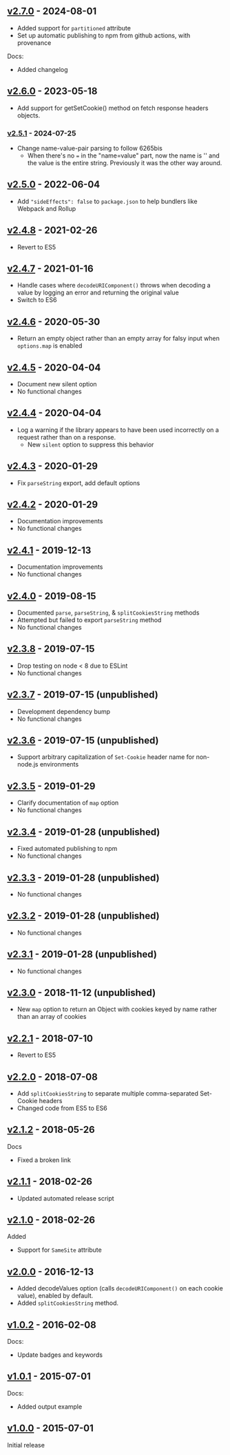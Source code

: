 

## [v2.7.0](https://github.com/nfriedly/set-cookie-parser/tree/v2.7.0) - 2024-08-01
* Added support for `partitioned` attribute
* Set up automatic publishing to npm from github actions, with provenance

Docs:
* Added changelog

## [v2.6.0](https://github.com/nfriedly/set-cookie-parser/tree/v2.6.0) - 2023-05-18
* Add support for getSetCookie() method on fetch response headers objects.

### [v2.5.1](https://github.com/nfriedly/set-cookie-parser/tree/v2.5.1) - 2024-07-25
* Change name-value-pair parsing to follow 6265bis
  * When there's no `=` in the "name=value" part, now the name is '' and the value is the entire string. Previously it was the other way around.


## [v2.5.0](https://github.com/nfriedly/set-cookie-parser/tree/v2.5.0) - 2022-06-04
* Add `"sideEffects": false` to `package.json` to help bundlers like Webpack and Rollup

## [v2.4.8](https://github.com/nfriedly/set-cookie-parser/tree/v2.4.8) - 2021-02-26
* Revert to ES5

## [v2.4.7](https://github.com/nfriedly/set-cookie-parser/tree/v2.4.7) - 2021-01-16
* Handle cases where `decodeURIComponent()` throws when decoding a value by logging an error and returning the original value
* Switch to ES6

## [v2.4.6](https://github.com/nfriedly/set-cookie-parser/tree/v2.4.6) - 2020-05-30
* Return an empty object rather than an empty array for falsy input when `options.map` is enabled

## [v2.4.5](https://github.com/nfriedly/set-cookie-parser/tree/v2.4.5) - 2020-04-04
* Document new silent option
* No functional changes

## [v2.4.4](https://github.com/nfriedly/set-cookie-parser/tree/v2.4.4) - 2020-04-04
*  Log a warning if the library appears to have been used incorrectly on a request rather than on a response.
   * New `silent` option to suppress this behavior

## [v2.4.3](https://github.com/nfriedly/set-cookie-parser/tree/v2.4.3) - 2020-01-29
* Fix `parseString` export, add default options

## [v2.4.2](https://github.com/nfriedly/set-cookie-parser/tree/v2.4.2) - 2020-01-29
* Documentation improvements
* No functional changes

## [v2.4.1](https://github.com/nfriedly/set-cookie-parser/tree/v2.4.1) - 2019-12-13
* Documentation improvements
* No functional changes

## [v2.4.0](https://github.com/nfriedly/set-cookie-parser/tree/v2.4.0) - 2019-08-15
* Documented `parse`, `parseString`, & `splitCookiesString` methods
* Attempted but failed to export `parseString` method
* No functional changes

## [v2.3.8](https://github.com/nfriedly/set-cookie-parser/tree/v2.3.8) - 2019-07-15
* Drop testing on node < 8 due to ESLint
* No functional changes

## [v2.3.7](https://github.com/nfriedly/set-cookie-parser/tree/v2.3.7) - 2019-07-15 (unpublished)
* Development dependency bump
* No functional changes

## [v2.3.6](https://github.com/nfriedly/set-cookie-parser/tree/v2.3.6) - 2019-07-15 (unpublished)
* Support arbitrary capitalization of `Set-Cookie` header name for non-node.js environments

## [v2.3.5](https://github.com/nfriedly/set-cookie-parser/tree/v2.3.5) - 2019-01-29
* Clarify documentation of `map` option
* No functional changes

## [v2.3.4](https://github.com/nfriedly/set-cookie-parser/tree/v2.3.4) - 2019-01-28 (unpublished)
* Fixed automated publishing to npm
* No functional changes

## [v2.3.3](https://github.com/nfriedly/set-cookie-parser/tree/v2.3.3) - 2019-01-28 (unpublished)
* No functional changes

## [v2.3.2](https://github.com/nfriedly/set-cookie-parser/tree/v2.3.2) - 2019-01-28 (unpublished)
* No functional changes

## [v2.3.1](https://github.com/nfriedly/set-cookie-parser/tree/v2.3.1) - 2019-01-28 (unpublished)
* No functional changes

## [v2.3.0](https://github.com/nfriedly/set-cookie-parser/tree/v2.3.0) - 2018-11-12 (unpublished)

* New `map` option to return an Object with cookies keyed by name rather than an array of cookies

## [v2.2.1](https://github.com/nfriedly/set-cookie-parser/tree/v2.2.1) - 2018-07-10
* Revert to ES5

## [v2.2.0](https://github.com/nfriedly/set-cookie-parser/tree/v2.2.0) - 2018-07-08
* Add `splitCookiesString` to separate multiple comma-separated Set-Cookie headers
* Changed code from ES5 to ES6

## [v2.1.2](https://github.com/nfriedly/set-cookie-parser/tree/v2.1.2) - 2018-05-26

Docs
* Fixed a broken link

## [v2.1.1](https://github.com/nfriedly/set-cookie-parser/tree/v2.1.1) - 2018-02-26

* Updated automated release script

## [v2.1.0](https://github.com/nfriedly/set-cookie-parser/tree/v2.1.0) - 2018-02-26

Added

* Support for `SameSite` attribute

##  [v2.0.0](https://github.com/nfriedly/set-cookie-parser/tree/v2.0.0) - 2016-12-13
* Added decodeValues option (calls `decodeURIComponent()` on each cookie value), enabled by default.
* Added `splitCookiesString` method.

## [v1.0.2](https://github.com/nfriedly/set-cookie-parser/tree/v1.0.2) - 2016-02-08

Docs:

* Update badges and keywords

## [v1.0.1](https://github.com/nfriedly/set-cookie-parser/tree/v1.0.1) - 2015-07-01

Docs:
* Added output example

## [v1.0.0](https://github.com/nfriedly/set-cookie-parser/tree/v1.0.0) - 2015-07-01

Initial release